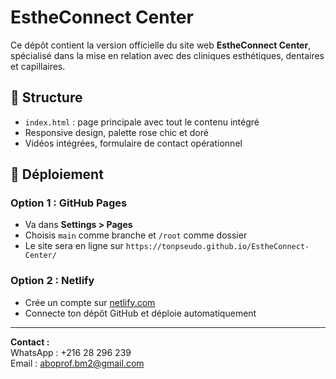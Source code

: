 
# EstheConnect Center

Ce dépôt contient la version officielle du site web **EstheConnect Center**, spécialisé dans la mise en relation avec des cliniques esthétiques, dentaires et capillaires.

## 🔧 Structure

- `index.html` : page principale avec tout le contenu intégré
- Responsive design, palette rose chic et doré
- Vidéos intégrées, formulaire de contact opérationnel

## 🚀 Déploiement

### Option 1 : GitHub Pages
- Va dans **Settings > Pages**
- Choisis `main` comme branche et `/root` comme dossier
- Le site sera en ligne sur `https://tonpseudo.github.io/EstheConnect-Center/`

### Option 2 : Netlify
- Crée un compte sur [netlify.com](https://www.netlify.com/)
- Connecte ton dépôt GitHub et déploie automatiquement

---

**Contact :**  
WhatsApp : +216 28 296 239  
Email : aboprof.bm2@gmail.com
